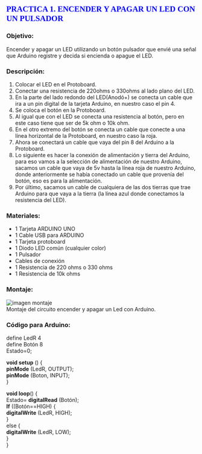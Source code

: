 ## <span style="color:blue; font-family:Times New Roman; "> PRACTICA 1. ENCENDER Y APAGAR UN LED CON UN PULSADOR </span>

### **Objetivo:**
Encender y apagar un LED utilizando un botón pulsador que envié una señal que Arduino registre y decida si encienda o apague el LED. 

### **Descripción:**
1.	Colocar el LED en el Protoboard. 
2.	Conectar una resistencia de 220ohms o 330ohms al lado plano del LED. 
3.	En la parte del lado redondo del LED(Anodó+) se conecta un cable que ira a un pin digital de la tarjeta Arduino, en nuestro caso el pin 4. 
4.	Se coloca el botón en la Protoboard. 
5.	Al igual que con el LED se conecta una resistencia al botón, pero en este caso tiene que ser de 5k ohm o 10k ohm.
6.	En el otro extremo del botón se conecta un cable que conecte a una línea horizontal de la Protoboard, en nuestro caso la roja. 
7.	Ahora se conectará un cable que vaya del pin 8 del Arduino a la Protoboard. 
8.	Lo siguiente es hacer la conexión de alimentación y tierra del Arduino, para eso vamos a la selección de alimentación de nuestro Arduino, sacamos un cable que vaya de 5v hasta la línea roja de nuestro Arduino, donde anteriormente se había conectado un cable que provenía del botón, eso es para la alimentación. 
9.	Por último, sacamos un cable de cualquiera de las dos tierras que trae Arduino para que vaya a la tierra (la línea azul donde conectamos la resistencia del LED). 

  ### **Materiales:** 
-	1 Tarjeta ARDUINO UNO 
-	1 Cable USB para ARDUINO 
-	1 Tarjeta protoboard 
-	1 Diodo LED común (cualquier color) </li>  
-	1 Pulsador 
-	Cables de conexión 
-	1 Resistencia de 220 ohms o 330 ohms 
-	1 Resistencia de 10k ohms 

  ### **Montaje:** 
![imagen montaje](https://i1.wp.com/mecabot-ula.org/wp-content/uploads/practica2.png?fit=591%2C494)   
Montaje del circuito encender y apagar un Led con Arduino. 

### **Código para Arduino:**  

define LedR 4   
define Botón 8    
 Estado=0;    
 
**void setup** ()    {   
**pinMode** (LedR, OUTPUT);       
**pinMode** (Boton, INPUT);    
}  

**void loop**()  {   
  Estado= **digitalRead** (Botón);     
  **If** ((Botón==HIGH) {    
  **digitalWrite** (LedR, HIGH);    
  }   
else {   
   **digitalWrite** (LedR, LOW);    
  }    
}    
